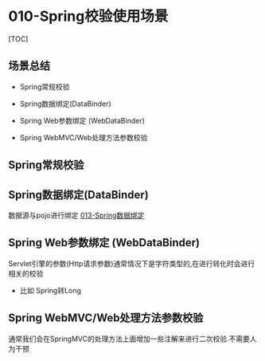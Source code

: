 # 010-Spring校验使用场景

[TOC]

## 场景总结

- Spring常规校验

- Spring数据绑定(DataBinder)

- Spring Web参数绑定 (WebDataBinder)

- Spring WebMVC/Web处理方法参数校验

## Spring常规校验



## Spring数据绑定(DataBinder)

数据源与pojo进行绑定 [013-Spring数据绑定](../013-Spring数据绑定) 

## Spring Web参数绑定 (WebDataBinder)

Servlet引擎的参数(Http请求参数)通常情况下是字符类型的,在进行转化时会进行相关的校验

- 比如 Spring转Long 

## Spring WebMVC/Web处理方法参数校验

通常我们会在SpringMVC的处理方法上面增加一些注解来进行二次校验.不需要人为干预